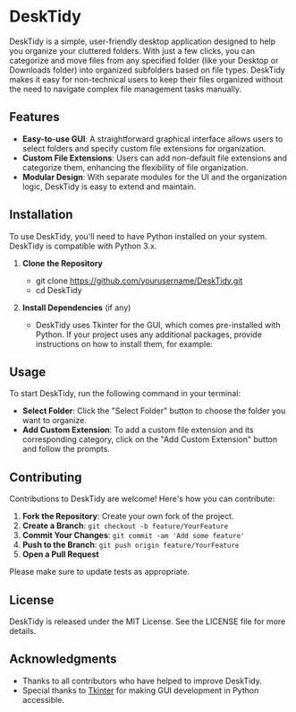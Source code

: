 # DeskTidy

DeskTidy is a simple, user-friendly desktop application designed to help you organize your cluttered folders. With just a few clicks, you can categorize and move files from any specified folder (like your Desktop or Downloads folder) into organized subfolders based on file types. DeskTidy makes it easy for non-technical users to keep their files organized without the need to navigate complex file management tasks manually.

## Features

- **Easy-to-use GUI**: A straightforward graphical interface allows users to select folders and specify custom file extensions for organization.
- **Custom File Extensions**: Users can add non-default file extensions and categorize them, enhancing the flexibility of file organization.
- **Modular Design**: With separate modules for the UI and the organization logic, DeskTidy is easy to extend and maintain.

## Installation

To use DeskTidy, you'll need to have Python installed on your system. DeskTidy is compatible with Python 3.x.

1. **Clone the Repository**

    - git clone https://github.com/yourusername/DeskTidy.git
    - cd DeskTidy


2. **Install Dependencies** (if any)

    - DeskTidy uses Tkinter for the GUI, which comes pre-installed with Python. If your project uses any additional packages, provide instructions on how to install them, for example:


## Usage

To start DeskTidy, run the following command in your terminal:


- **Select Folder**: Click the "Select Folder" button to choose the folder you want to organize.
- **Add Custom Extension**: To add a custom file extension and its corresponding category, click on the "Add Custom Extension" button and follow the prompts.

## Contributing

Contributions to DeskTidy are welcome! Here's how you can contribute:

1. **Fork the Repository**: Create your own fork of the project.
2. **Create a Branch**: `git checkout -b feature/YourFeature`
3. **Commit Your Changes**: `git commit -am 'Add some feature'`
4. **Push to the Branch**: `git push origin feature/YourFeature`
5. **Open a Pull Request**

Please make sure to update tests as appropriate.

## License

DeskTidy is released under the MIT License. See the LICENSE file for more details.

## Acknowledgments

- Thanks to all contributors who have helped to improve DeskTidy.
- Special thanks to [Tkinter](https://docs.python.org/3/library/tkinter.html) for making GUI development in Python accessible.

